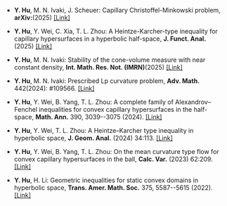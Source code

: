 - <strong>Y. Hu</strong>, M. N. Ivaki, J. Scheuer: Capillary Christoffel-Minkowski problem, <strong>arXiv:</strong>(2025) [[Link]](https://arxiv.org/pdf/2504.09320)

- <strong>Y. Hu</strong>, Y. Wei, C. Xia, T. L. Zhou: A Heintze-Karcher-type inequality for capillary hypersurfaces in a hyperbolic half-space, <strong>J. Funct. Anal.</strong>(2025) [[Link]](https://doi.org/10.1016/j.jfa.2025.110970)

- <strong>Y. Hu</strong>, M. N. Ivaki: Stability of the cone-volume measure with near constant density, <strong>Int. Math. Res. Not. (IMRN)</strong>(2025) [[Link]](https://doi.org/10.1093/imrn/rnaf062)

- <strong>Y. Hu</strong>, M. N. Ivaki: Prescribed Lp curvature problem, <strong>Adv. Math.</strong> 442(2024): #109566. [[Link]](https://doi.org/10.1016/j.aim.2024.109566)

- <strong>Y. Hu</strong>, Y. Wei, B. Yang, T. L. Zhou: A complete family of Alexandrov–Fenchel inequalities for convex capillary hypersurfaces in the half-space, <strong>Math. Ann.</strong> 390, 3039--3075 (2024). [[Link]](https://link.springer.com/article/10.1007/s00208-024-02841-9)

- <strong>Y. Hu</strong>, Y. Wei, T. L. Zhou: A Heintze–Karcher type inequality in hyperbolic space, <strong>J. Geom. Anal.</strong> (2024) 34:113. [[Link]](https://doi.org/10.1007/s12220-024-01553-5)

- <strong>Y. Hu</strong>, Y. Wei, B. Yang, T. L. Zhou: On the mean curvature type flow for convex capillary hypersurfaces in the ball, <strong>Calc. Var.</strong> (2023) 62:209. [[Link]](https://doi.org/10.1007/s00526-023-02554-y)

- <strong>Y. Hu</strong>, H. Li: Geometric inequalities for static convex domains in hyperbolic space, <strong>Trans. Amer. Math. Soc.</strong> 375, 5587--5615 (2022). [[Link]](https://doi.org/10.1090/tran/8628)









